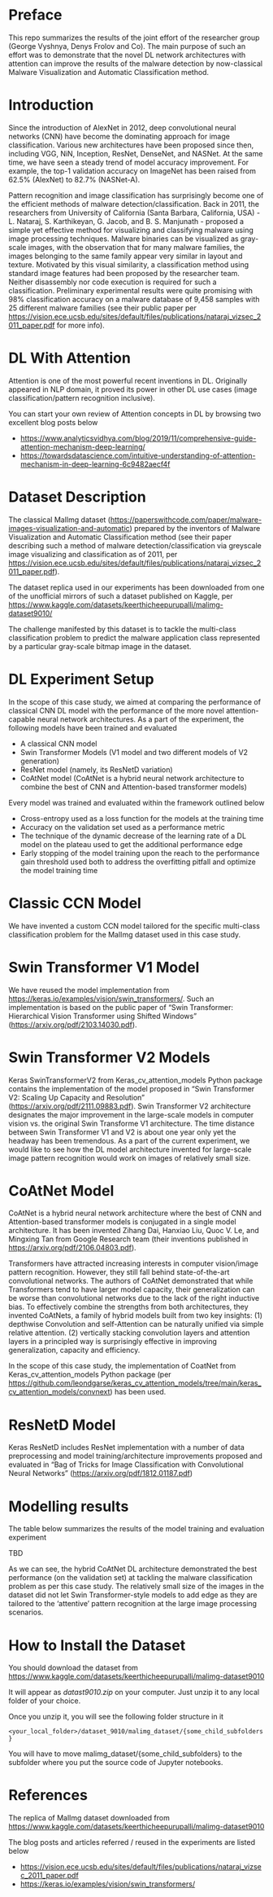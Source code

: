 # Preface

This repo summarizes the results of the joint effort of the researcher group (George Vyshnya, Denys Frolov and Co). The main purpose of such an effort was to demonstrate that the novel DL network architectures with attention can improve the results of the malware detection by now-classical Malware Visualization and Automatic Classification method.

# Introduction

Since the introduction of AlexNet in 2012, deep convolutional neural networks (CNN) have become the dominating approach for image classification. Various new architectures have been proposed since then, including VGG, NiN, Inception, ResNet, DenseNet, and NASNet. At the same time, we have seen a steady trend of model accuracy improvement. For example, the top-1 validation accuracy on ImageNet has been raised from 62.5% (AlexNet) to 82.7% (NASNet-A).

Pattern recognition and image classification has surprisingly become one of the efficient methods of malware detection/classification. Back in 2011, the researchers from University of California (Santa Barbara, California, USA) - L. Nataraj, S. Karthikeyan, G. Jacob, and B. S. Manjunath - proposed a simple yet effective method for visualizing and classifying malware using image processing techniques. Malware binaries can be visualized as gray-scale images, with the observation that for many malware families, the images belonging to the same family appear very similar in layout and texture. Motivated by this visual similarity, a classification method using standard image features had been proposed by the researcher team. Neither disassembly nor code execution is required for such a classification. Preliminary experimental results were quite promising with 98% classification accuracy on a malware database of 9,458 samples with 25 different malware families (see their public paper per https://vision.ece.ucsb.edu/sites/default/files/publications/nataraj_vizsec_2011_paper.pdf for more info). 

# DL With Attention

Attention is one of the most powerful recent inventions in DL. Originally appeared in NLP domain, it proved its power in other DL use cases (image classification/pattern recognition inclusive).

You can start your own review of Attention concepts in DL by browsing two excellent blog posts below

- https://www.analyticsvidhya.com/blog/2019/11/comprehensive-guide-attention-mechanism-deep-learning/
- https://towardsdatascience.com/intuitive-understanding-of-attention-mechanism-in-deep-learning-6c9482aecf4f

# Dataset Description

The classical MalImg dataset (https://paperswithcode.com/paper/malware-images-visualization-and-automatic) prepared by the inventors of Malware Visualization and Automatic Classification method (see their paper describing such a method of malware detection/classification via greyscale image visualizing and classification as of 2011, per https://vision.ece.ucsb.edu/sites/default/files/publications/nataraj_vizsec_2011_paper.pdf). 

The dataset replica used in our experiments has been downloaded from one of the unofficial mirrors of such a dataset published on Kaggle, per https://www.kaggle.com/datasets/keerthicheepurupalli/malimg-dataset9010/ 

The challenge manifested by this dataset is to tackle the multi-class classification problem to predict the malware application class represented by a particular gray-scale bitmap image in the dataset.

# DL Experiment Setup 

In the scope of this case study, we aimed at comparing the performance of classical CNN DL model with the performance of the more novel attention-capable neural network architectures. As a part of the experiment, the following models have been trained and evaluated

- A classical CNN model
- Swin Transformer Models (V1 model and two different models of V2 generation)
- ResNet model (namely, its ResNetD variation)
- CoAtNet model (CoAtNet is a hybrid neural network architecture to combine the best of CNN and Attention-based transformer models)

Every model was trained and evaluated within the framework outlined below

- Cross-entropy used as a loss function for the models at the training time
- Accuracy on the validation set used as a performance metric
- The technique of the dynamic decrease of the learning rate of a DL model on the plateau used to get the additional performance edge
- Early stopping of the model training upon the reach to the performance gain threshold used both to address the overfitting pitfall and optimize the model training time

# Classic CCN Model

We have invented a custom CCN model tailored for the specific multi-class classification problem for the MalImg dataset used in this case study.

# Swin Transformer V1 Model

We have reused the model implementation from https://keras.io/examples/vision/swin_transformers/. Such an implementation is based on the public paper of “Swin Transformer: Hierarchical Vision Transformer using Shifted Windows” (https://arxiv.org/pdf/2103.14030.pdf). 

# Swin Transformer V2 Models

Keras SwinTransformerV2 from Keras_cv_attention_models Python package contains the implementation of the model proposed in “Swin Transformer V2: Scaling Up Capacity and Resolution” (https://arxiv.org/pdf/2111.09883.pdf). 
Swin Transformer V2 architecture designates the major improvement in the large-scale models in computer vision vs. the original Swin Transforme V1 architecture. The time distance between Swin Transformer V1 and V2 is about one year only yet the headway has been tremendous. As a part of the current experiment, we would like to see how the DL model architecture invented for large-scale image pattern recognition would work on images of relatively small size.

# CoAtNet Model

CoAtNet is a hybrid neural network architecture where the best of CNN and Attention-based transformer models is conjugated in a single model architecture. It has been invented Zihang Dai, Hanxiao Liu, Quoc V. Le, and Mingxing Tan from Google Research team (their inventions published in https://arxiv.org/pdf/2106.04803.pdf).

Transformers have attracted increasing interests in computer vision/image pattern recognition. However, they still fall behind state-of-the-art convolutional networks. The authors of CoAtNet demonstrated that while Transformers tend to have larger model capacity, their generalization can be worse than convolutional networks due to the lack of the right inductive bias. To effectively combine the strengths from both architectures, they invented CoAtNets, a family of hybrid models built from two key insights: 
(1) depthwise Convolution and self-Attention can be naturally unified via simple relative attention. 
(2) vertically stacking convolution layers and attention layers in a principled way is surprisingly effective in improving generalization, capacity and efficiency.

In the scope of this case study, the implementation of CoatNet from Keras_cv_attention_models Python package (per https://github.com/leondgarse/keras_cv_attention_models/tree/main/keras_cv_attention_models/convnext) has been used.

# ResNetD Model

Keras ResNetD includes ResNet implementation with a number of data preprocessing and model training/architecture improvements proposed and evaluated in “Bag of Tricks for Image Classification with Convolutional Neural Networks” (https://arxiv.org/pdf/1812.01187.pdf) 

# Modelling results

The table below summarizes the results of the model training and evaluation experiment

TBD

As we can see, the hybrid CoAtNet DL architecture demonstrated the best performance (on the validation set) at tackling the malware classification problem as per this case study. The relatively small size of the images in the dataset did not let Swin Transformer-style models to add edge as they are tailored to the ‘attentive’ pattern recognition at the large image processing scenarios.

# How to Install the Dataset

You should download the dataset from https://www.kaggle.com/datasets/keerthicheepurupalli/malimg-dataset9010

It will appear as *datast9010.zip* on your computer. Just unzip it to any local folder of your choice.

Once you unzip it, you will see the following folder structure in it

```<your_local_folder>/dataset_9010/malimg_dataset/{some_child_subfolders}```

You will have to move malimg_dataset/{some_child_subfolders} to the subfolder where you put the source code of Jupyter notebooks.


# References

The replica of MalImg dataset downloaded from https://www.kaggle.com/datasets/keerthicheepurupalli/malimg-dataset9010

The blog posts and articles referred / reused in the experiments are listed below

- https://vision.ece.ucsb.edu/sites/default/files/publications/nataraj_vizsec_2011_paper.pdf
- https://keras.io/examples/vision/swin_transformers/
